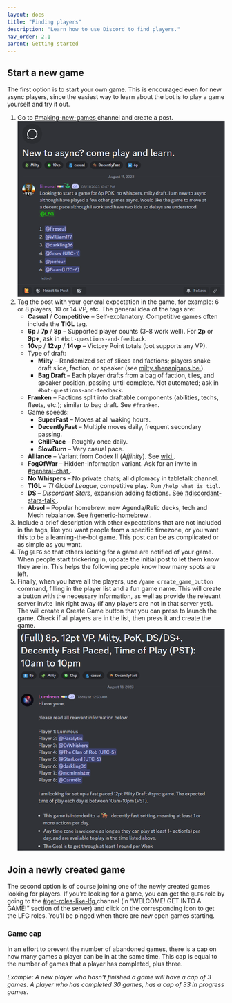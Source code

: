 ```yaml
---
layout: docs
title: "Finding players"
description: "Learn how to use Discord to find players."
nav_order: 2.1
parent: Getting started
---
```


## Start a new game

The first option is to start your own game. This is encouraged even for new async players, since the easiest way to learn about the bot is to play a game yourself and try it out.

1. Go to [#making-new-games <i class="fa-solid fa-arrow-up-right-from-square"></i>](https://discord.com/channels/943410040369479690/1064017530391379998) channel and create a post. 
![](/assets/images/getting-started/1-start-new-game.png)
2. Tag the post with your general expectation in the game, for example: 6 or 8 players,  10 or 14 VP, etc. The general idea of the tags are:
    - **Casual** / **Competitive** – Self-explanatory. Competitive games often include the **TIGL** tag.  
    - **6p** / **7p** / **8p** – Supported player counts (3–8 work well). For **2p** or **9p+**, ask in `#bot-questions-and-feedback`.  
    - **10vp** / **12vp** / **14vp** – Victory Point totals (bot supports any VP).  
    - Type of draft:
        - **Milty** – Randomized set of slices and factions; players snake draft slice, faction, or speaker (see [milty.shenanigans.be <i class="fa-solid fa-arrow-up-right-from-square"></i>](https://milty.shenanigans.be/)).  
        - **Bag Draft** – Each player drafts from a bag of faction, tiles, and speaker position, passing until complete. Not automated; ask in `#bot-questions-and-feedback`.  
    - **Franken** – Factions split into draftable components (abilities, techs, fleets, etc.); similar to bag draft. See `#franken`.  
    - Game speeds:
        - **SuperFast** – Moves at all waking hours.  
        - **DecentlyFast** – Multiple moves daily, frequent secondary passing.  
        - **ChillPace** – Roughly once daily.  
        - **SlowBurn** – Very casual pace.  
    - **Alliance** – Variant from Codex II (*Affinity*). See [wiki <i class="fa-solid fa-arrow-up-right-from-square"></i>](https://twilight-imperium.fandom.com/wiki/Alliance_Game_Variant).  
    - **FogOfWar** – Hidden-information variant. Ask for an invite in [#general-chat <i class="fa-solid fa-arrow-up-right-from-square"></i>](https://discord.com/channels/943410040369479690/1025083568839471165).  
    - **No Whispers** – No private chats; all diplomacy in tabletalk channel.  
    - **TIGL** – *TI Global League*, competitive play. Run `/help what_is_tigl`.  
    - **DS** – *Discordant Stars*, expansion adding factions. See [#discordant-stars-talk <i class="fa-solid fa-arrow-up-right-from-square"></i>](https://discord.com/channels/943410040369479690/1168522933283598437).  
    - **Absol** – Popular homebrew: new Agenda/Relic decks, tech and Mech rebalance. See [#generic-homebrew <i class="fa-solid fa-arrow-up-right-from-square"></i>](https://discord.com/channels/943410040369479690/1370477581094224003).  
3. Include a brief description with other expectations that are not included in the tags, like you want people from a specific timezone, or you want this to be a learning-the-bot game. This post can be as complicated or as simple as you want.
4. Tag `@LFG` so that others looking for a game are notified of your game.
When people start trickering in, update the initial post to let them know they are in.  This helps the following people know how many spots are left. 
5. Finally, when you have all the players, use `/game create_game_button` command, filling in the player list and a fun game name. This will create a button with the necessary information, as well as provide the relevant server invite link right away (if any players are not in that server yet). The will create a Create Game button that you can press to launch the game. Check if all players are in the list, then press it and create the game.
![](/assets/images/getting-started/2-start-new-game.png)

## Join a newly created game

The second option is of course joining one of the newly created games looking for players. If you’re looking for a game, you can get the `@LFG` role by going to the [#get-roles-like-lfg <i class="fa-solid fa-arrow-up-right-from-square"></i>](https://discord.com/channels/943410040369479690/947312278246658108) channel (in “WELCOME! GET INTO A GAME!” section of the server) and click on the corresponding icon to get the LFG roles.  You’ll be pinged when there are new open games starting. 


### Game cap

In an effort to prevent the number of abandoned games, there is a cap on how many games a player can be in at the same time. This cap is equal to the number of games that a player has completed, plus three. 

_Example: A new player who hasn't finished a game will have a cap of 3 games. A player who has completed 30 games, has a cap of 33 in progress games._